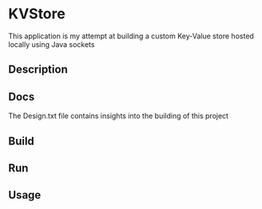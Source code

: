 # KVStore

This application is my attempt at building a custom Key-Value store hosted locally using Java sockets

## Description

## Docs

The Design.txt file contains insights into the building of this project

## Build

## Run

## Usage
